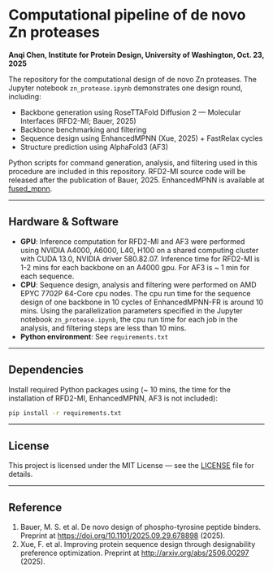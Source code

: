 # Computational pipeline of de novo Zn proteases

**Anqi Chen, Institute for Protein Design, University of Washington, Oct. 23, 2025**

The repository for the computational design of de novo Zn proteases. The Jupyter notebook `zn_protease.ipynb` demonstrates one design round, including:

- Backbone generation using RoseTTAFold Diffusion 2 — Molecular Interfaces (RFD2-MI; Bauer, 2025)
- Backbone benchmarking and filtering
- Sequence design using EnhancedMPNN (Xue, 2025) + FastRelax cycles
- Structure prediction using AlphaFold3 (AF3)

Python scripts for command generation, analysis, and filtering used in this procedure are included in this repository. RFD2-MI source code will be released after the publication of Bauer, 2025. EnhancedMPNN is available at [fused_mpnn](https://github.com/baker-laboratory/fused_mpnn).

---

## Hardware & Software

- **GPU**: Inference computation for RFD2-MI and AF3 were performed using NVIDIA A4000, A6000, L40, H100 on a shared computing cluster with CUDA 13.0, NVIDIA driver 580.82.07. Inference time for RFD2-MI is 1-2 mins for each backbone on an A4000 gpu. For AF3 is ~ 1 min for each sequence.   
- **CPU**: Sequence design, analysis and filtering were performed on AMD EPYC 7702P 64-Core cpu nodes. The cpu run time for the sequence design of one backbone in 10 cycles of EnhancedMPNN-FR is around 10 mins. Using the parallelization parameters specified in the Jupyter notebook `zn_protease.ipynb`, the cpu run time for each job in the analysis, and filtering steps are less than 10 mins. 
- **Python environment**: See `requirements.txt` 

---

## Dependencies

Install required Python packages using (~ 10 mins, the time for the installation of RFD2-MI, EnhancedMPNN, AF3 is not included):

```bash
pip install -r requirements.txt
```



---

## License
This project is licensed under the MIT License — see the [LICENSE](LICENSE) file for details.

---

## Reference
1. Bauer, M. S. et al. De novo design of phospho-tyrosine peptide binders. Preprint at https://doi.org/10.1101/2025.09.29.678898 (2025).
2. Xue, F. et al. Improving protein sequence design through designability preference optimization. Preprint at http://arxiv.org/abs/2506.00297 (2025).


